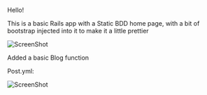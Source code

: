 Hello!

This is a basic Rails app with a Static BDD home page,  with a bit of bootstrap injected into it to make it a little prettier

![ScreenShot](https://www.dropbox.com/s/csz0ek80j6a9tk6/LiamBuellChapter2.png)

Added a basic Blog function

Post.yml:

![ScreenShot](https://www.dropbox.com/s/xccj6bumo2xxn4m/Screenshot%20from%202014-01-15%2017%3A14%3A35.png)
